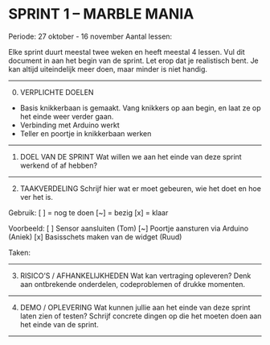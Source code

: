 # SPRINT 1 – MARBLE MANIA
Periode: 27 oktober - 16 november
Aantal lessen: 

Elke sprint duurt meestal twee weken en heeft meestal 4 lessen. 
Vul dit document in aan het begin van de sprint.
Let erop dat je realistisch bent. Je kan altijd uiteindelijk meer doen, maar minder is niet handig.

------------------------------------------------------------
0. VERPLICHTE DOELEN

* Basis knikkerbaan is gemaakt. Vang knikkers op aan begin, en laat ze op het einde weer verder gaan.
* Verbinding met Arduino werkt
* Teller en poortje in knikkerbaan werken 
------------------------------------------------------------
1. DOEL VAN DE SPRINT
Wat willen we aan het einde van deze sprint werkend of af hebben?



------------------------------------------------------------
2. TAAKVERDELING
Schrijf hier wat er moet gebeuren, wie het doet en hoe ver het is.

Gebruik: [ ] = nog te doen   [~] = bezig   [x] = klaar

Voorbeeld:
[ ] Sensor aansluiten (Tom)
[~] Poortje aansturen via Arduino (Aniek)
[x] Basisschets maken van de widget (Ruud)

Taken:




------------------------------------------------------------
3. RISICO’S / AFHANKELIJKHEDEN
Wat kan vertraging opleveren? Denk aan ontbrekende onderdelen, codeproblemen of drukke momenten.



------------------------------------------------------------
4. DEMO / OPLEVERING
Wat kunnen jullie aan het einde van deze sprint laten zien of testen? Schrijf concrete dingen op die het moeten doen aan het einde van de sprint.




------------------------------------------------------------
